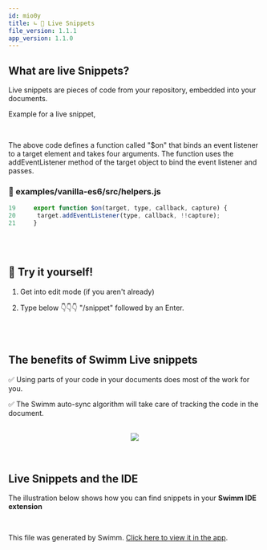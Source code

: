 ```yaml
---
id: mio0y
title: ∟ 👀 Live Snippets
file_version: 1.1.1
app_version: 1.1.0
---
```


## What are live Snippets?

Live snippets are pieces of code from your repository, embedded into your documents.

Example for a live snippet,

<br/>

The above code defines a function called "$on" that binds an event listener to a target element and takes four arguments. The function uses the addEventListener method of the target object to bind the event listener and passes.
<!-- NOTE-swimm-snippet: the lines below link your snippet to Swimm -->
### 📄 examples/vanilla-es6/src/helpers.js
```javascript
19     export function $on(target, type, callback, capture) {
20     	target.addEventListener(type, callback, !!capture);
21     }
```

<br/>

<br/>

## 🏁 Try it yourself!

1.  Get into edit mode (if you aren't already)
    
2.  Type below 👇👇👇 "/snippet" followed by an Enter.
    

<br/>

<br/>

## The benefits of Swimm Live snippets

✅ Using parts of your code in your documents does most of the work for you.

✅ The Swimm auto-sync algorithm will take care of tracking the code in the document.

<br/>

<div align="center"><img src="https://firebasestorage.googleapis.com/v0/b/swimm-dev-content/o/repositories%2FZ2l0aHViJTNBJTNBdG9kbyUzQSUzQVlvc3NpU2FhZGk%3D%2Fae177e2d-281a-4bd1-9e32-467d9be302d1.png?alt=media&token=73f3a52a-6c04-4b1b-a9c1-3e852f14bb7f" style="width:'100%'"/></div>

<br/>

<br/>

## Live Snippets and the IDE

The illustration below shows how you can find snippets in your **Swimm IDE extension**

<br/>

This file was generated by Swimm. [Click here to view it in the app](https://swimm-web-app.web.app/repos/Z2l0aHViJTNBJTNBdG9kbyUzQSUzQVlvc3NpU2FhZGk=/docs/mio0y).
